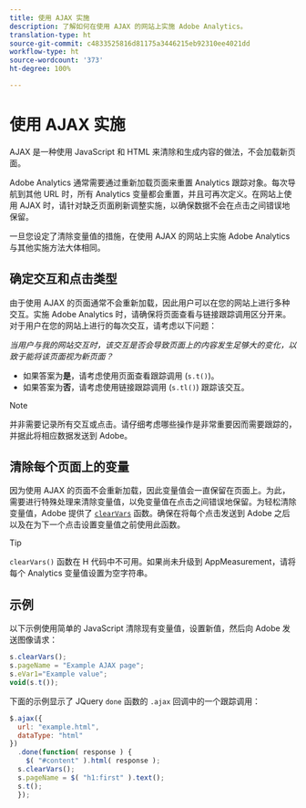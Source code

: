 ```yaml
---
title: 使用 AJAX 实施
description: 了解如何在使用 AJAX 的网站上实施 Adobe Analytics。
translation-type: ht
source-git-commit: c4833525816d81175a3446215eb92310ee4021dd
workflow-type: ht
source-wordcount: '373'
ht-degree: 100%

---
```



# 使用 AJAX 实施

AJAX 是一种使用 JavaScript 和 HTML 来清除和生成内容的做法，不会加载新页面。

Adobe Analytics 通常需要通过重新加载页面来重置 Analytics 跟踪对象。每次导航到其他 URL 时，所有 Analytics 变量都会重置，并且可再次定义。在网站上使用 AJAX 时，请针对缺乏页面刷新调整实施，以确保数据不会在点击之间错误地保留。

一旦您设定了清除变量值的措施，在使用 AJAX 的网站上实施 Adobe Analytics 与其他实施方法大体相同。

## 确定交互和点击类型

由于使用 AJAX 的页面通常不会重新加载，因此用户可以在您的网站上进行多种交互。实施 Adobe Analytics 时，请确保将页面查看与链接跟踪调用区分开来。对于用户在您的网站上进行的每次交互，请考虑以下问题：

*当用户与我的网站交互时，该交互是否会导致页面上的内容发生足够大的变化，以致于能将该页面视为新页面？*

* 如果答案为&#x200B;**是**，请考虑使用页面查看跟踪调用 (`s.t()`)。
* 如果答案为&#x200B;**否**，请考虑使用链接跟踪调用 (`s.tl()`) 跟踪该交互。

>[!NOTE]
>
>并非需要记录所有交互或点击。请仔细考虑哪些操作是非常重要因而需要跟踪的，并据此将相应数据发送到 Adobe。

## 清除每个页面上的变量

因为使用 AJAX 的页面不会重新加载，因此变量值会一直保留在页面上。为此，需要进行特殊处理来清除变量值，以免变量值在点击之间错误地保留。为轻松清除变量值，Adobe 提供了 [`clearVars`](../vars/functions/clearvars.md) 函数。确保在将每个点击发送到 Adobe 之后以及在为下一个点击设置变量值之前使用此函数。

>[!TIP]
>
>`clearVars()` 函数在 H 代码中不可用。如果尚未升级到 AppMeasurement，请将每个 Analytics 变量值设置为空字符串。

## 示例

以下示例使用简单的 JavaScript 清除现有变量值，设置新值，然后向 Adobe 发送图像请求：

```js
s.clearVars();
s.pageName = "Example AJAX page";
s.eVar1="Example value";
void(s.t());
```

下面的示例显示了 JQuery `done` 函数的 `.ajax` 回调中的一个跟踪调用：

```js
$.ajax({
  url: "example.html",
  dataType: "html"
})
  .done(function( response ) {
    $( "#content" ).html( response );
  s.clearVars();
  s.pageName = $( "h1:first" ).text();
  s.t();
  });
```
